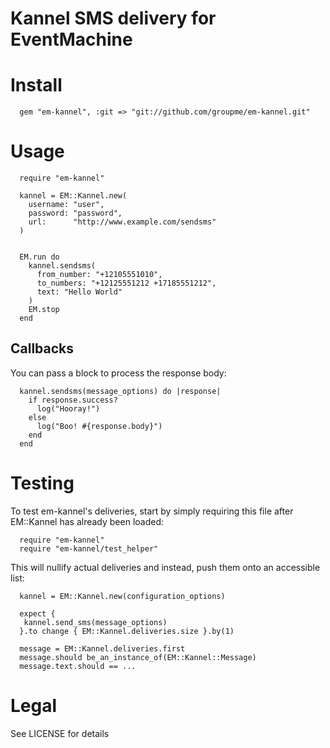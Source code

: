 # Kannel SMS delivery for EventMachine

# Install

      gem "em-kannel", :git => "git://github.com/groupme/em-kannel.git"

# Usage

      require "em-kannel"

      kannel = EM::Kannel.new(
        username: "user",
        password: "password",
        url:      "http://www.example.com/sendsms"
      )


      EM.run do
        kannel.sendsms(
          from_number: "+12105551010",
          to_numbers: "+12125551212 +17185551212",
          text: "Hello World"
        )
        EM.stop
      end

## Callbacks

You can pass a block to process the response body:

      kannel.sendsms(message_options) do |response|
        if response.success?
          log("Hooray!")
        else
          log("Boo! #{response.body}")
        end
      end

# Testing

To test em-kannel's deliveries, start by simply requiring this file after EM::Kannel has already
been loaded:

      require "em-kannel"
      require "em-kannel/test_helper"

This will nullify actual deliveries and instead, push them onto an accessible
list:

      kannel = EM::Kannel.new(configuration_options)

      expect {
       kannel.send_sms(message_options)
      }.to change { EM::Kannel.deliveries.size }.by(1)

      message = EM::Kannel.deliveries.first
      message.should be_an_instance_of(EM::Kannel::Message)
      message.text.should == ...

# Legal

See LICENSE for details
